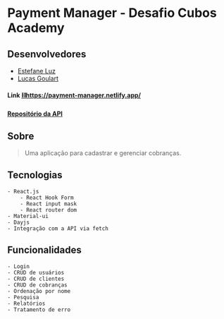 # Payment Manager - Desafio Cubos Academy

## Desenvolvedores 
- [Estefane Luz](https://github.com/estefaneluz)
- [Lucas Goulart](https://github.com/glrtlucas)

#### Link  [⛓️https://payment-manager.netlify.app/](https://payment-manager.netlify.app/)
#### [Repositório da API](https://github.com/glrtlucas)

## Sobre
> Uma aplicação para cadastrar e gerenciar cobranças.

## Tecnologias 

```
- React.js
    - React Hook Form
    - React input mask
    - React router dom
- Material-ui
- Dayjs 
- Integração com a API via fetch
``` 

## Funcionalidades

```
- Login
- CRUD de usuários
- CRUD de clientes
- CRUD de cobranças 
- Ordenação por nome
- Pesquisa 
- Relatórios
- Tratamento de erro
```